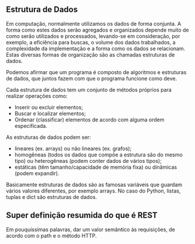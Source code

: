 ## Estrutura de Dados
Em computação, normalmente utilizamos os dados de forma conjunta. A forma como estes dados serão agregados e organizados depende muito de como serão utilizados e processados, levando-se em consideração, por exemplo, a eficiência para buscas, o volume dos dados trabalhados, a complexidade da implementação e a forma como os dados se relacionam. Estas diversas formas de organização são as chamadas estruturas de dados. 

Podemos afirmar que um programa é composto de algoritmos e estruturas de dados, que juntos fazem com que o programa funcione como deve.

Cada estrutura de dados tem um conjunto de métodos próprios para realizar operações como:
* Inserir ou excluir elementos;
* Buscar e localizar elementos;
* Ordenar (classificar) elementos de acordo com alguma ordem especificada.

As estruturas de dados podem ser:
* lineares (ex. arrays) ou não lineares (ex. grafos);
* homogêneas (todos os dados que compõe a estrutura são do mesmo tipo) ou heterogêneas (podem conter dados de vários tipos);
* estáticas (têm tamanho/capacidade de memória fixa) ou dinâmicas (podem expandir).

Basicamente estruturas de dados são as famosas variáveis que guardam vários valores diferentes, por exemplo arrays. No caso do Python, listas, tuplas e dict são estruturas de dados.

## Super definição resumida do que é REST
Em pouquíssimas palavras, dar um valor semântico às requisições, de acordo com o path e o método HTTP.